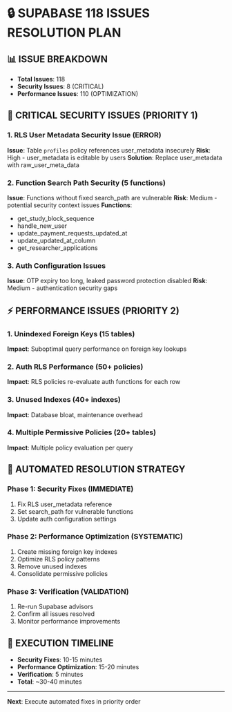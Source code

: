 # 🔒 SUPABASE 118 ISSUES RESOLUTION PLAN

## 📊 **ISSUE BREAKDOWN**
- **Total Issues**: 118
- **Security Issues**: 8 (CRITICAL)
- **Performance Issues**: 110 (OPTIMIZATION)

## 🚨 **CRITICAL SECURITY ISSUES (PRIORITY 1)**

### 1. **RLS User Metadata Security Issue (ERROR)**
**Issue**: Table `profiles` policy references user_metadata insecurely
**Risk**: High - user_metadata is editable by users
**Solution**: Replace user_metadata with raw_user_meta_data

### 2. **Function Search Path Security (5 functions)**
**Issue**: Functions without fixed search_path are vulnerable
**Risk**: Medium - potential security context issues
**Functions**: 
- get_study_block_sequence
- handle_new_user  
- update_payment_requests_updated_at
- update_updated_at_column
- get_researcher_applications

### 3. **Auth Configuration Issues**
**Issue**: OTP expiry too long, leaked password protection disabled
**Risk**: Medium - authentication security gaps

## ⚡ **PERFORMANCE ISSUES (PRIORITY 2)**

### 1. **Unindexed Foreign Keys (15 tables)**
**Impact**: Suboptimal query performance on foreign key lookups

### 2. **Auth RLS Performance (50+ policies)**  
**Impact**: RLS policies re-evaluate auth functions for each row

### 3. **Unused Indexes (40+ indexes)**
**Impact**: Database bloat, maintenance overhead

### 4. **Multiple Permissive Policies (20+ tables)**
**Impact**: Multiple policy evaluation per query

## 🎯 **AUTOMATED RESOLUTION STRATEGY**

### Phase 1: Security Fixes (IMMEDIATE)
1. Fix RLS user_metadata reference
2. Set search_path for vulnerable functions
3. Update auth configuration settings

### Phase 2: Performance Optimization (SYSTEMATIC)
1. Create missing foreign key indexes
2. Optimize RLS policy patterns
3. Remove unused indexes
4. Consolidate permissive policies

### Phase 3: Verification (VALIDATION)
1. Re-run Supabase advisors
2. Confirm all issues resolved
3. Monitor performance improvements

## 🚀 **EXECUTION TIMELINE**
- **Security Fixes**: 10-15 minutes
- **Performance Optimization**: 15-20 minutes  
- **Verification**: 5 minutes
- **Total**: ~30-40 minutes

---

**Next**: Execute automated fixes in priority order
